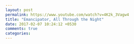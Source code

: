 ```yaml
---
layout: post
permalink: https://www.youtube.com/watch?v=4K2k_3Vagw4
title: "Emancipator, All Through the Night"
date: 2017-02-07 10:24:12 +0530
comments: true
categories: 
---
```

